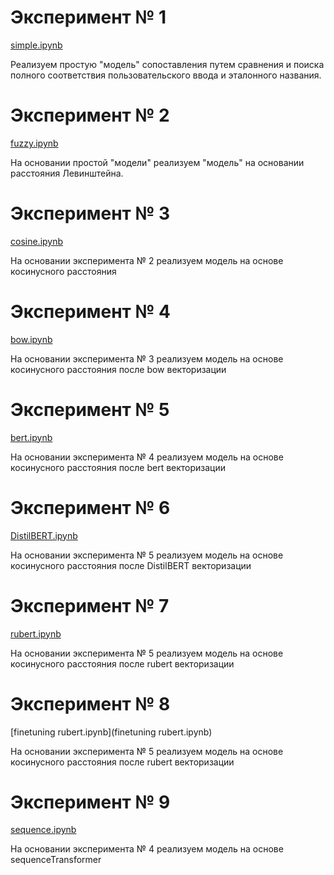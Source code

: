 # Эксперимент № 1

[simple.ipynb](simple.ipynb)

Реализуем простую "модель" сопоставления путем сравнения и поиска полного соответствия пользовательского ввода и эталонного названия. 

# Эксперимент № 2

[fuzzy.ipynb](fuzzy.ipynb)

На основании простой "модели" реализуем "модель" на основании расстояния Левинштейна. 

# Эксперимент № 3

[cosine.ipynb](cosine.ipynb)

На основании эксперимента № 2 реализуем модель на основе косинусного расстояния

# Эксперимент № 4

[bow.ipynb](bow.ipynb)

На основании эксперимента № 3 реализуем модель на основе косинусного расстояния после bow векторизации

# Эксперимент № 5

[bert.ipynb](bert.ipynb)

На основании эксперимента № 4 реализуем модель на основе косинусного расстояния после bert векторизации

# Эксперимент № 6

[DistilBERT.ipynb](DistilBERT.ipynb)

На основании эксперимента № 5 реализуем модель на основе косинусного расстояния после DistilBERT векторизации

# Эксперимент № 7

[rubert.ipynb](rubert.ipynb)

На основании эксперимента № 5 реализуем модель на основе косинусного расстояния после rubert векторизации

# Эксперимент № 8

[finetuning rubert.ipynb](finetuning rubert.ipynb)

На основании эксперимента № 5 реализуем модель на основе косинусного расстояния после rubert векторизации

# Эксперимент № 9

[sequence.ipynb](sequence.ipynb)

На основании эксперимента № 4 реализуем модель на основе sequenceTransformer